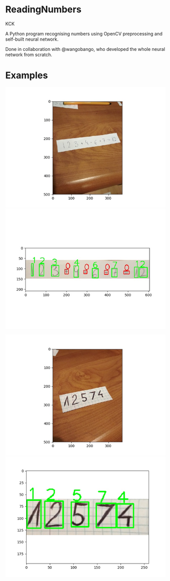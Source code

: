 # ReadingNumbers
KCK

A Python program recognising numbers using OpenCV preprocessing and self-built neural network.

Done in collaboration with @wangobango, who developed the whole neural network from scratch.

# Examples

<p float="center">
  <img src="https://raw.githubusercontent.com/Loqaritm/ReadingNumbers/master/examples/original1.jpg" width="500" />
  <img src="https://raw.githubusercontent.com/Loqaritm/ReadingNumbers/master/examples/output1.jpg" width="500" /> 
</p>

<p float="center">
  <img src="https://raw.githubusercontent.com/Loqaritm/ReadingNumbers/master/examples/original2.jpg" width="500" />
  <img src="https://raw.githubusercontent.com/Loqaritm/ReadingNumbers/master/examples/output2.jpg" width="500" /> 
</p>
